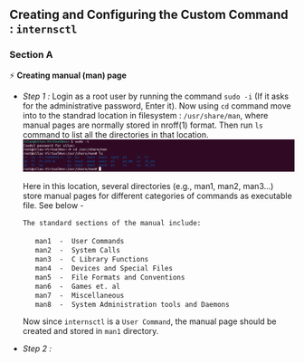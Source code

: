 ## Creating and Configuring the Custom Command : `internsctl`
### Section A
⚡ **Creating manual (man) page**
- *Step 1 :* 
Login as a root user by running the command `sudo -i` (If it asks for the administrative password, Enter it).
Now using `cd` command move into to the standrad location in filesystem : `/usr/share/man`, where manual pages are normally stored in nroff(1) format.
Then run `ls` command to list all the directories in that location.
  \
    <img src = "/images/img_1.png">
  
  Here in this location, several directories (e.g., man1, man2, man3...) store manual pages for different categories of commands as executable file. See below -
  
   ```
   The standard sections of the manual include:

      man1  -  User Commands
      man2  -  System Calls
      man3  -  C Library Functions
      man4  -  Devices and Special Files
      man5  -  File Formats and Conventions
      man6  -  Games et. al
      man7  -  Miscellaneous
      man8  -  System Administration tools and Daemons
   ```
   Now since `internsctl` is a `User Command`, the manual page should be created and stored in `man1` directory.
   
- *Step 2 :* 
